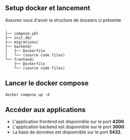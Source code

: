 ## Setup docker et lancement
Assurez vous d'avoir la structure de dossiers ci présente
```
.
├── compose.yml
├── init_db/
├── migrations/
├── backend/
│   ├── Dockerfile
│   └── (source code files)
└── frontend/
    ├── Dockerfile
    └── (source code files)
```

## Lancer le docker compose
```console
docker compose up -d
```

## Accéder aux applications
- L'application frontend est disponnible sur le port **4200**.
- L'application backend est disponnible sur le port **3000**.
- La base de données est disponnible sur le port **5432**.